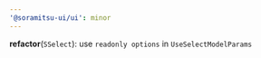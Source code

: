 ```yaml
---
'@soramitsu-ui/ui': minor
---
```


**refactor**(`SSelect`): use `readonly options` in `UseSelectModelParams`
